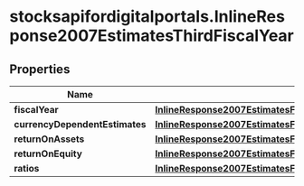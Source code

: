 # stocksapifordigitalportals.InlineResponse2007EstimatesThirdFiscalYear

## Properties

Name | Type | Description | Notes
------------ | ------------- | ------------- | -------------
**fiscalYear** | [**InlineResponse2007EstimatesFirstFiscalYearFiscalYear**](InlineResponse2007EstimatesFirstFiscalYearFiscalYear.md) |  | [optional] 
**currencyDependentEstimates** | [**InlineResponse2007EstimatesFirstFiscalYearCurrencyDependentEstimates**](InlineResponse2007EstimatesFirstFiscalYearCurrencyDependentEstimates.md) |  | [optional] 
**returnOnAssets** | [**InlineResponse2007EstimatesFirstFiscalYearReturnOnAssets**](InlineResponse2007EstimatesFirstFiscalYearReturnOnAssets.md) |  | [optional] 
**returnOnEquity** | [**InlineResponse2007EstimatesFirstFiscalYearReturnOnEquity**](InlineResponse2007EstimatesFirstFiscalYearReturnOnEquity.md) |  | [optional] 
**ratios** | [**InlineResponse2007EstimatesFirstFiscalYearRatios**](InlineResponse2007EstimatesFirstFiscalYearRatios.md) |  | [optional] 


